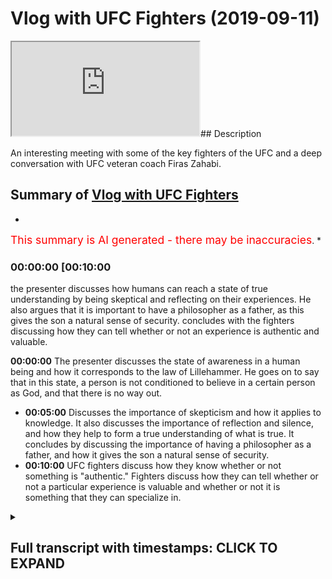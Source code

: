 # Vlog with UFC Fighters (2019-09-11)

<iframe loading='lazy' src='https://www.youtube.com/embed/K-caojKHGEk'></iframe>## Description

An interesting meeting with some of the key fighters of the UFC and a deep conversation with UFC veteran coach Firas Zahabi.

## Summary of [Vlog with UFC Fighters](https://www.youtube.com/watch?v=K-caojKHGEk)

*

<span style="color:red; font-size:125%">This summary is AI generated - there may be inaccuracies</span>. [](/)*

### <a onclick="modifyYTiframeseektime('600')">00:00:00 [00:10:00</a>

the presenter discusses how humans can reach a state of true understanding by being skeptical and reflecting on their experiences. He also argues that it is important to have a philosopher as a father, as this gives the son a natural sense of security.  concludes with the fighters discussing how they can tell whether or not an experience is authentic and valuable.

**<a onclick="modifyYTiframeseektime('0')">00:00:00</a>** The presenter discusses the state of awareness in a human being and how it corresponds to the law of Lillehammer. He goes on to say that in this state, a person is not conditioned to believe in a certain person as God, and that there is no way out.

* **<a onclick="modifyYTiframeseektime('300')">00:05:00</a>** Discusses the importance of skepticism and how it applies to knowledge. It also discusses the importance of reflection and silence, and how they help to form a true understanding of what is true. It concludes by discussing the importance of having a philosopher as a father, and how it gives the son a natural sense of security.
* **<a onclick="modifyYTiframeseektime('600')">00:10:00</a>**  UFC fighters discuss how they know whether or not something is "authentic." Fighters discuss how they can tell whether or not a particular experience is valuable and whether or not it is something that they can specialize in.

<details><summary><h2>Full transcript with timestamps: CLICK TO EXPAND</h2></summary>

<a onclick="modifyYTiframeseektime('0)')">0:00:00 I'm on it while Kevin we're here in the</a>
<a onclick="modifyYTiframeseektime('4)')">0:00:04 UAE and the planet it will block here</a>
<a onclick="modifyYTiframeseektime('9)')">0:00:09 the rollingwood Ross Mojave and some of</a>
<a onclick="modifyYTiframeseektime('12)')">0:00:12 the FC players and we're in the mission</a>
<a onclick="modifyYTiframeseektime('20)')">0:00:20 it's a beautiful architecture here comes</a>
<a onclick="modifyYTiframeseektime('24)')">0:00:24 our we're gonna say to the camera you</a>
<a onclick="modifyYTiframeseektime('27)')">0:00:27 are beautiful architecture that's right</a>
<a onclick="modifyYTiframeseektime('29)')">0:00:29 I mean they speak the truth yeah say</a>
<a onclick="modifyYTiframeseektime('34)')">0:00:34 hello how you find that how you found</a>
<a onclick="modifyYTiframeseektime('37)')">0:00:37 the numeration well you know the Dean</a>
<a onclick="modifyYTiframeseektime('46)')">0:00:46 you have see flights ah I find love love</a>
<a onclick="modifyYTiframeseektime('66)')">0:01:06 for for us in this community</a>
<a onclick="modifyYTiframeseektime('82)')">0:01:22 [Laughter]</a>
<a onclick="modifyYTiframeseektime('93)')">0:01:33 is very different than America</a>
<a onclick="modifyYTiframeseektime('96)')">0:01:36 much more intense polar bears you don't</a>
<a onclick="modifyYTiframeseektime('100)')">0:01:40 have polar bears you can say in America</a>
<a onclick="modifyYTiframeseektime('102)')">0:01:42 you guys wrestle grizzly bears</a>
<a onclick="modifyYTiframeseektime('109)')">0:01:49 but you guys don't make it to the</a>
<a onclick="modifyYTiframeseektime('111)')">0:01:51 Olympic you don't do in the Olympics</a>
<a onclick="modifyYTiframeseektime('112)')">0:01:52 that would be you</a>
<a onclick="modifyYTiframeseektime('130)')">0:02:10 Salam alaikum how's it gonna hear right</a>
<a onclick="modifyYTiframeseektime('137)')">0:02:17 right okay so here's my variation of a</a>
<a onclick="modifyYTiframeseektime('141)')">0:02:21 bassoon yes</a>
<a onclick="modifyYTiframeseektime('144)')">0:02:24 when you were born</a>
<a onclick="modifyYTiframeseektime('147)')">0:02:27 we told you your name is Polynesia</a>
<a onclick="modifyYTiframeseektime('151)')">0:02:31 we tell you what your name is the its</a>
<a onclick="modifyYTiframeseektime('154)')">0:02:34 condition it could have been something</a>
<a onclick="modifyYTiframeseektime('155)')">0:02:35 else yeah</a>
<a onclick="modifyYTiframeseektime('157)')">0:02:37 when you were born you you you learn</a>
<a onclick="modifyYTiframeseektime('160)')">0:02:40 about the dunya you learn about the</a>
<a onclick="modifyYTiframeseektime('163)')">0:02:43 dirty educate you you see something cold</a>
<a onclick="modifyYTiframeseektime('166)')">0:02:46 for the first time you see something</a>
<a onclick="modifyYTiframeseektime('169)')">0:02:49 something big something small something</a>
<a onclick="modifyYTiframeseektime('171)')">0:02:51 rough something smooth you're learning</a>
<a onclick="modifyYTiframeseektime('173)')">0:02:53 all about the duniya for the census</a>
<a onclick="modifyYTiframeseektime('176)')">0:02:56 however there was a point in time when</a>
<a onclick="modifyYTiframeseektime('179)')">0:02:59 you were alive where he didn't know</a>
<a onclick="modifyYTiframeseektime('181)')">0:03:01 about your identity and you had it</a>
<a onclick="modifyYTiframeseektime('184)')">0:03:04 interacted with the dunya</a>
<a onclick="modifyYTiframeseektime('189)')">0:03:09 there was a point in time where there</a>
<a onclick="modifyYTiframeseektime('192)')">0:03:12 was no identity no self no ego</a>
<a onclick="modifyYTiframeseektime('195)')">0:03:15 and there was no interaction with the</a>
<a onclick="modifyYTiframeseektime('198)')">0:03:18 dunya at all even when you were just</a>
<a onclick="modifyYTiframeseektime('199)')">0:03:19 just born there's a minimal interaction</a>
<a onclick="modifyYTiframeseektime('201)')">0:03:21 with the dunya that you're not even</a>
<a onclick="modifyYTiframeseektime('203)')">0:03:23 aware of this state of there's no name</a>
<a onclick="modifyYTiframeseektime('208)')">0:03:28 there's no artificial experience there's</a>
<a onclick="modifyYTiframeseektime('210)')">0:03:30 no sensory experience with the dunya</a>
<a onclick="modifyYTiframeseektime('215)')">0:03:35 this is a state of Lillehammer Allah why</a>
<a onclick="modifyYTiframeseektime('218)')">0:03:38 because all there is is an awareness</a>
<a onclick="modifyYTiframeseektime('220)')">0:03:40 within this awareness everything is</a>
<a onclick="modifyYTiframeseektime('223)')">0:03:43 contained your whole existence is</a>
<a onclick="modifyYTiframeseektime('225)')">0:03:45 contained your identity the dunya that's</a>
<a onclick="modifyYTiframeseektime('228)')">0:03:48 why for instance when we ask materialist</a>
<a onclick="modifyYTiframeseektime('230)')">0:03:50 philosophers to show us</a>
<a onclick="modifyYTiframeseektime('232)')">0:03:52 materialism something outside this</a>
<a onclick="modifyYTiframeseektime('234)')">0:03:54 self-awareness they cannot logically</a>
<a onclick="modifyYTiframeseektime('237)')">0:03:57 speaking they cannot they always start</a>
<a onclick="modifyYTiframeseektime('239)')">0:03:59 with the premise that okay your brain is</a>
<a onclick="modifyYTiframeseektime('241)')">0:04:01 material therefore if you puncture the</a>
<a onclick="modifyYTiframeseektime('242)')">0:04:02 brain the consciousness is gone when</a>
<a onclick="modifyYTiframeseektime('245)')">0:04:05 they started with the brain is material</a>
<a onclick="modifyYTiframeseektime('247)')">0:04:07 I'm asking him to prove materialism and</a>
<a onclick="modifyYTiframeseektime('249)')">0:04:09 his premise starts with having to accept</a>
<a onclick="modifyYTiframeseektime('252)')">0:04:12 materialism</a>
<a onclick="modifyYTiframeseektime('255)')">0:04:15 but put that aside for now the argument</a>
<a onclick="modifyYTiframeseektime('257)')">0:04:17 of materialism dualism and I feel as a</a>
<a onclick="modifyYTiframeseektime('259)')">0:04:19 subsistence put that ass economic there</a>
<a onclick="modifyYTiframeseektime('262)')">0:04:22 was a state of a human being where there</a>
<a onclick="modifyYTiframeseektime('264)')">0:04:24 is nothing but awareness this is the</a>
<a onclick="modifyYTiframeseektime('266)')">0:04:26 state of Lillehammer law and this is why</a>
<a onclick="modifyYTiframeseektime('268)')">0:04:28 I said he says the Prophet told us were</a>
<a onclick="modifyYTiframeseektime('270)')">0:04:30 all born Muslim and then your parents</a>
<a onclick="modifyYTiframeseektime('272)')">0:04:32 change you to something else to</a>
<a onclick="modifyYTiframeseektime('275)')">0:04:35 condition you to make you believe a</a>
<a onclick="modifyYTiframeseektime('277)')">0:04:37 certain person is God or not I have to</a>
<a onclick="modifyYTiframeseektime('279)')">0:04:39 condition you but what is your fitna</a>
<a onclick="modifyYTiframeseektime('281)')">0:04:41 what was your natural religion or were</a>
<a onclick="modifyYTiframeseektime('283)')">0:04:43 you born in</a>
<a onclick="modifyYTiframeseektime('287)')">0:04:47 there's no way out of here sorry sir</a>
<a onclick="modifyYTiframeseektime('289)')">0:04:49 there's no way he thought I was coming</a>
<a onclick="modifyYTiframeseektime('292)')">0:04:52 in you guys saw that this man was will</a>
<a onclick="modifyYTiframeseektime('295)')">0:04:55 about MMA and he doesn't think this is a</a>
<a onclick="modifyYTiframeseektime('298)')">0:04:58 stereotype with coaches and fires any</a>
<a onclick="modifyYTiframeseektime('307)')">0:05:07 what he's trying to say times are you</a>
<a onclick="modifyYTiframeseektime('310)')">0:05:10 were talking about justified true belief</a>
<a onclick="modifyYTiframeseektime('311)')">0:05:11 yes</a>
<a onclick="modifyYTiframeseektime('312)')">0:05:12 even justified true belief doesn't even</a>
<a onclick="modifyYTiframeseektime('315)')">0:05:15 eliminate all doubt now we have to</a>
<a onclick="modifyYTiframeseektime('317)')">0:05:17 remember we're not talking about</a>
<a onclick="modifyYTiframeseektime('318)')">0:05:18 pragmatism here knowledge that's useful</a>
<a onclick="modifyYTiframeseektime('321)')">0:05:21 for putting a roof over your head we're</a>
<a onclick="modifyYTiframeseektime('323)')">0:05:23 talking about absolute truth we're</a>
<a onclick="modifyYTiframeseektime('325)')">0:05:25 talking about are you curious about some</a>
<a onclick="modifyYTiframeseektime('327)')">0:05:27 people are not interested in truth some</a>
<a onclick="modifyYTiframeseektime('328)')">0:05:28 people are just interested about what</a>
<a onclick="modifyYTiframeseektime('330)')">0:05:30 put some food in their belly and a</a>
<a onclick="modifyYTiframeseektime('332)')">0:05:32 shelter over their head after that they</a>
<a onclick="modifyYTiframeseektime('334)')">0:05:34 don't want to talk anymore so this topic</a>
<a onclick="modifyYTiframeseektime('336)')">0:05:36 doesn't interest you change the channel</a>
<a onclick="modifyYTiframeseektime('339)')">0:05:39 because people you know they're always</a>
<a onclick="modifyYTiframeseektime('341)')">0:05:41 asking me okay well how do you make</a>
<a onclick="modifyYTiframeseektime('342)')">0:05:42 money with this idea this is not about</a>
<a onclick="modifyYTiframeseektime('343)')">0:05:43 making money it's not about pragmatism</a>
<a onclick="modifyYTiframeseektime('347)')">0:05:47 sometimes people say I love truth I love</a>
<a onclick="modifyYTiframeseektime('349)')">0:05:49 truth you know people can't handle the</a>
<a onclick="modifyYTiframeseektime('351)')">0:05:51 truth we believe in this truth truth I</a>
<a onclick="modifyYTiframeseektime('353)')">0:05:53 was talking about you</a>
<a onclick="modifyYTiframeseektime('355)')">0:05:55 what do you mean by true with oftentimes</a>
<a onclick="modifyYTiframeseektime('356)')">0:05:56 what they mean is pragmatism what they</a>
<a onclick="modifyYTiframeseektime('358)')">0:05:58 love is the dunya what they love is hey</a>
<a onclick="modifyYTiframeseektime('360)')">0:06:00 do these methods and belief bring me</a>
<a onclick="modifyYTiframeseektime('363)')">0:06:03 resources they work did it work or not</a>
<a onclick="modifyYTiframeseektime('365)')">0:06:05 exactly but because something works and</a>
<a onclick="modifyYTiframeseektime('368)')">0:06:08 we can find many examples of things</a>
<a onclick="modifyYTiframeseektime('370)')">0:06:10 people believe things that worked but</a>
<a onclick="modifyYTiframeseektime('372)')">0:06:12 there actually weren't true now they've</a>
<a onclick="modifyYTiframeseektime('373)')">0:06:13 been debug like for instance we used to</a>
<a onclick="modifyYTiframeseektime('375)')">0:06:15 believe bloodletting works</a>
<a onclick="modifyYTiframeseektime('377)')">0:06:17 Galen we believe bloodletting is he let</a>
<a onclick="modifyYTiframeseektime('380)')">0:06:20 blood out he would help you serve I was</a>
<a onclick="modifyYTiframeseektime('381)')">0:06:21 actually untrue completely false but my</a>
<a onclick="modifyYTiframeseektime('385)')">0:06:25 point being is this they believed it was</a>
<a onclick="modifyYTiframeseektime('387)')">0:06:27 true so they they believed it was true</a>
<a onclick="modifyYTiframeseektime('389)')">0:06:29 they thought I was working so they</a>
<a onclick="modifyYTiframeseektime('390)')">0:06:30 called it the truth to them he was a</a>
<a onclick="modifyYTiframeseektime('392)')">0:06:32 rosary source</a>
<a onclick="modifyYTiframeseektime('395)')">0:06:35 even things that actually really do work</a>
<a onclick="modifyYTiframeseektime('398)')">0:06:38 in the world later on find out the</a>
<a onclick="modifyYTiframeseektime('400)')">0:06:40 reason why they worked is completely</a>
<a onclick="modifyYTiframeseektime('401)')">0:06:41 different than the original reason why</a>
<a onclick="modifyYTiframeseektime('405)')">0:06:45 so what are we talking about here</a>
<a onclick="modifyYTiframeseektime('408)')">0:06:48 there if you're truly a lover of</a>
<a onclick="modifyYTiframeseektime('410)')">0:06:50 knowledge you're gonna crank up the dial</a>
<a onclick="modifyYTiframeseektime('411)')">0:06:51 of skepticism now today the lowest level</a>
<a onclick="modifyYTiframeseektime('415)')">0:06:55 of skepticism we can accept is the</a>
<a onclick="modifyYTiframeseektime('417)')">0:06:57 scientific method</a>
<a onclick="modifyYTiframeseektime('419)')">0:06:59 you have a hypotheses we have to test it</a>
<a onclick="modifyYTiframeseektime('421)')">0:07:01 has to be predictive as to be</a>
<a onclick="modifyYTiframeseektime('423)')">0:07:03 falsifiable etc but David Hume has le</a>
<a onclick="modifyYTiframeseektime('430)')">0:07:10 Emanuel cap this was not enough for them</a>
<a onclick="modifyYTiframeseektime('432)')">0:07:12 they went even further they wanted to</a>
<a onclick="modifyYTiframeseektime('434)')">0:07:14 know what's that puts the truth in the</a>
<a onclick="modifyYTiframeseektime('436)')">0:07:16 ultimate sense so if you were reading</a>
<a onclick="modifyYTiframeseektime('439)')">0:07:19 their writings you're talking about a</a>
<a onclick="modifyYTiframeseektime('440)')">0:07:20 whole different subject here</a>
<a onclick="modifyYTiframeseektime('444)')">0:07:24 so this is this is what we're talking</a>
<a onclick="modifyYTiframeseektime('446)')">0:07:26 about now what is actually true cannot</a>
<a onclick="modifyYTiframeseektime('449)')">0:07:29 be denied</a>
<a onclick="modifyYTiframeseektime('450)')">0:07:30 there's no new evidence in the future</a>
<a onclick="modifyYTiframeseektime('452)')">0:07:32 there's no new argument that's gonna</a>
<a onclick="modifyYTiframeseektime('454)')">0:07:34 come it's bulletproof has Ally bonded</a>
<a onclick="modifyYTiframeseektime('458)')">0:07:38 down to this point of awareness the</a>
<a onclick="modifyYTiframeseektime('460)')">0:07:40 Canadian guy come into to the Y to look</a>
<a onclick="modifyYTiframeseektime('464)')">0:07:44 at to take photos take falls of war snow</a>
<a onclick="modifyYTiframeseektime('468)')">0:07:48 yeah artificial artificial actually</a>
<a onclick="modifyYTiframeseektime('470)')">0:07:50 rules it's artificial snow this is what</a>
<a onclick="modifyYTiframeseektime('473)')">0:07:53 they do in the bike</a>
<a onclick="modifyYTiframeseektime('476)')">0:07:56 so for us the Hubble you have a little</a>
<a onclick="modifyYTiframeseektime('478)')">0:07:58 cheap mill they give the recipe to the</a>
<a onclick="modifyYTiframeseektime('490)')">0:08:10 Cheesecake Factory</a>
<a onclick="modifyYTiframeseektime('491)')">0:08:11 [Laughter]</a>
<a onclick="modifyYTiframeseektime('494)')">0:08:14 sorry cool so go and tell us what your</a>
<a onclick="modifyYTiframeseektime('498)')">0:08:18 son said so we do it on a regular basis</a>
<a onclick="modifyYTiframeseektime('514)')">0:08:34 we go to the gym almost every single day</a>
<a onclick="modifyYTiframeseektime('516)')">0:08:36 so one day my son my my little son</a>
<a onclick="modifyYTiframeseektime('519)')">0:08:39 it's actually 705 he's like papa he</a>
<a onclick="modifyYTiframeseektime('522)')">0:08:42 interrupted the sign yeah everything</a>
<a onclick="modifyYTiframeseektime('528)')">0:08:48 happened because of something else he's</a>
<a onclick="modifyYTiframeseektime('531)')">0:08:51 telling me no past events led to this</a>
<a onclick="modifyYTiframeseektime('533)')">0:08:53 event then he told me and your son is</a>
<a onclick="modifyYTiframeseektime('535)')">0:08:55 like 8 years old there so that's what</a>
<a onclick="modifyYTiframeseektime('539)')">0:08:59 happens when you have a philosopher as a</a>
<a onclick="modifyYTiframeseektime('540)')">0:09:00 father and everything's gonna be ok</a>
<a onclick="modifyYTiframeseektime('547)')">0:09:07 I can tell you it has this innate sense</a>
<a onclick="modifyYTiframeseektime('550)')">0:09:10 that everything's okay everything is</a>
<a onclick="modifyYTiframeseektime('553)')">0:09:13 okay everything's gonna be okay I was</a>
<a onclick="modifyYTiframeseektime('555)')">0:09:15 really amazed because you know what they</a>
<a onclick="modifyYTiframeseektime('557)')">0:09:17 haven't had the time to be influenced by</a>
<a onclick="modifyYTiframeseektime('558)')">0:09:18 their environment as much as us or</a>
<a onclick="modifyYTiframeseektime('560)')">0:09:20 indoctrinated or school than a school of</a>
<a onclick="modifyYTiframeseektime('563)')">0:09:23 thought these are just as natural five</a>
<a onclick="modifyYTiframeseektime('564)')">0:09:24 circles</a>
<a onclick="modifyYTiframeseektime('566)')">0:09:26 it's incredible so that's the importance</a>
<a onclick="modifyYTiframeseektime('569)')">0:09:29 of reflection silence silence long</a>
<a onclick="modifyYTiframeseektime('575)')">0:09:35 period of time some people cannot stand</a>
<a onclick="modifyYTiframeseektime('577)')">0:09:37 silence the reason why people cannot use</a>
<a onclick="modifyYTiframeseektime('580)')">0:09:40 with sense science is because I believe</a>
<a onclick="modifyYTiframeseektime('584)')">0:09:44 a deep-seated fear of death all your</a>
<a onclick="modifyYTiframeseektime('588)')">0:09:48 anxieties come from your fear of death</a>
<a onclick="modifyYTiframeseektime('590)')">0:09:50 the last of me your fear of death you're</a>
<a onclick="modifyYTiframeseektime('594)')">0:09:54 constantly distracting yourself with</a>
<a onclick="modifyYTiframeseektime('595)')">0:09:55 coffee a movie if you see if I sit you</a>
<a onclick="modifyYTiframeseektime('598)')">0:09:58 in a room with no entertainment no</a>
<a onclick="modifyYTiframeseektime('601)')">0:10:01 danger no danger ergo entertainment some</a>
<a onclick="modifyYTiframeseektime('604)')">0:10:04 people will become mad</a>
<a onclick="modifyYTiframeseektime('606)')">0:10:06 you're gonna live your own personal</a>
<a onclick="modifyYTiframeseektime('608)')">0:10:08 health and that move and some people are</a>
<a onclick="modifyYTiframeseektime('611)')">0:10:11 gonna fight piece</a>
<a onclick="modifyYTiframeseektime('613)')">0:10:13 it depends how your mind is</a>
<a onclick="modifyYTiframeseektime('615)')">0:10:15 but people were constantly trying to</a>
<a onclick="modifyYTiframeseektime('618)')">0:10:18 distract themselves they're running from</a>
<a onclick="modifyYTiframeseektime('622)')">0:10:22 a particular health</a>
<a onclick="modifyYTiframeseektime('622)')">0:10:22 quiet quiet in silence when being with</a>
<a onclick="modifyYTiframeseektime('628)')">0:10:28 yourself ISM and sufferable insufferable</a>
<a onclick="modifyYTiframeseektime('630)')">0:10:30 you can't stand yourself there are some</a>
<a onclick="modifyYTiframeseektime('633)')">0:10:33 people they cannot have peace some</a>
<a onclick="modifyYTiframeseektime('635)')">0:10:35 people they call it intrinsic they can't</a>
<a onclick="modifyYTiframeseektime('637)')">0:10:37 stop talking and making noises it's a</a>
<a onclick="modifyYTiframeseektime('639)')">0:10:39 non-stop concert those people my opinion</a>
<a onclick="modifyYTiframeseektime('643)')">0:10:43 are uncomfortable with themselves and</a>
<a onclick="modifyYTiframeseektime('644)')">0:10:44 the idea of death because the second the</a>
<a onclick="modifyYTiframeseektime('646)')">0:10:46 second things are calm there's not</a>
<a onclick="modifyYTiframeseektime('648)')">0:10:48 having deep thoughts when you have deep</a>
<a onclick="modifyYTiframeseektime('650)')">0:10:50 thoughts one philosopher put it that</a>
<a onclick="modifyYTiframeseektime('653)')">0:10:53 said don't think we don't do philosophy</a>
<a onclick="modifyYTiframeseektime('655)')">0:10:55 if you don't want to see yourself look</a>
<a onclick="modifyYTiframeseektime('657)')">0:10:57 at yourself because you're going to see</a>
<a onclick="modifyYTiframeseektime('659)')">0:10:59 some type of ugliness and you're gonna</a>
<a onclick="modifyYTiframeseektime('661)')">0:11:01 have to deal with it that's why some</a>
<a onclick="modifyYTiframeseektime('663)')">0:11:03 people are so preoccupied they never</a>
<a onclick="modifyYTiframeseektime('665)')">0:11:05 want to have any kind of experience</a>
<a onclick="modifyYTiframeseektime('669)')">0:11:09 because they cannot stand themselves</a>
<a onclick="modifyYTiframeseektime('671)')">0:11:11 this is the truth if you look at all the</a>
<a onclick="modifyYTiframeseektime('674)')">0:11:14 stages the prophets the wise man they</a>
<a onclick="modifyYTiframeseektime('676)')">0:11:16 all have times of seclusion the Prophet</a>
<a onclick="modifyYTiframeseektime('679)')">0:11:19 indicator Jesus's wilderness Buddha</a>
<a onclick="modifyYTiframeseektime('682)')">0:11:22 under the tree there was always a period</a>
<a onclick="modifyYTiframeseektime('684)')">0:11:24 of time of apology a stigma Tesla Isaac</a>
<a onclick="modifyYTiframeseektime('692)')">0:11:32 Newton even even when we receive our</a>
<a onclick="modifyYTiframeseektime('694)')">0:11:34 culture there was a time word</a>
<a onclick="modifyYTiframeseektime('698)')">0:11:38 Sullivan when Isaac Newton wrote the</a>
<a onclick="modifyYTiframeseektime('700)')">0:11:40 three laws of motion he was hiding from</a>
<a onclick="modifyYTiframeseektime('702)')">0:11:42 the plane when Descartes wrote his</a>
<a onclick="modifyYTiframeseektime('705)')">0:11:45 meditations he spent he was isolated</a>
<a onclick="modifyYTiframeseektime('709)')">0:11:49 I spent alone in the cabinet they were</a>
<a onclick="modifyYTiframeseektime('710)')">0:11:50 all running from the plague disease yeah</a>
<a onclick="modifyYTiframeseektime('715)')">0:11:55 yeah you said you if you went away for</a>
<a onclick="modifyYTiframeseektime('716)')">0:11:56 ten years solitude is a very special</a>
<a onclick="modifyYTiframeseektime('721)')">0:12:01 case good leg of lamb before this guy</a>
<a onclick="modifyYTiframeseektime('723)')">0:12:03 was a vegetarian it's took about leg of</a>
<a onclick="modifyYTiframeseektime('724)')">0:12:04 lamb poutine how about you because I'm</a>
<a onclick="modifyYTiframeseektime('728)')">0:12:08 an ego this you got a translator here</a>
<a onclick="modifyYTiframeseektime('733)')">0:12:13 it looks better at this country</a>
<a onclick="modifyYTiframeseektime('740)')">0:12:20 [Music]</a>
<a onclick="modifyYTiframeseektime('748)')">0:12:28 got me through state can live and</a>
<a onclick="modifyYTiframeseektime('752)')">0:12:32 it's what you take when you take</a>
<a onclick="modifyYTiframeseektime('753)')">0:12:33 ourselves to the party</a>
<a onclick="modifyYTiframeseektime('755)')">0:12:35 and then we painted my god you're the</a>
<a onclick="modifyYTiframeseektime('757)')">0:12:37 authority get on the bike</a>
<a onclick="modifyYTiframeseektime('758)')">0:12:38 that was the hole</a>
<a onclick="modifyYTiframeseektime('760)')">0:12:40 so there's ago the communities enough</a>
<a onclick="modifyYTiframeseektime('764)')">0:12:44 I can say for the same thing and then I</a>
<a onclick="modifyYTiframeseektime('768)')">0:12:48 already is so just for the benefits of</a>
<a onclick="modifyYTiframeseektime('770)')">0:12:50 the tape so when we're talking about the</a>
<a onclick="modifyYTiframeseektime('772)')">0:12:52 Kartika canonicity which is that the</a>
<a onclick="modifyYTiframeseektime('777)')">0:12:57 fries come together and they want to</a>
<a onclick="modifyYTiframeseektime('779)')">0:12:59 canonize the Bible they want an</a>
<a onclick="modifyYTiframeseektime('781)')">0:13:01 authoritative text the main criteria is</a>
<a onclick="modifyYTiframeseektime('783)')">0:13:03 that is going to be the revelation of</a>
<a onclick="modifyYTiframeseektime('787)')">0:13:07 the text with a can on the Bible if</a>
<a onclick="modifyYTiframeseektime('789)')">0:13:09 agrees with our teachings but the whole</a>
<a onclick="modifyYTiframeseektime('791)')">0:13:11 point of pattern of canonization is that</a>
<a onclick="modifyYTiframeseektime('793)')">0:13:13 they had to find a text to you to derive</a>
<a onclick="modifyYTiframeseektime('796)')">0:13:16 evidence for the beliefs values and etc</a>
<a onclick="modifyYTiframeseektime('799)')">0:13:19 so you see the second argument to say</a>
<a onclick="modifyYTiframeseektime('801)')">0:13:21 what's authentic naturally does apply</a>
<a onclick="modifyYTiframeseektime('803)')">0:13:23 sometimes oh but the Holy Spirit was</a>
<a onclick="modifyYTiframeseektime('806)')">0:13:26 working the hemisphere was working they</a>
<a onclick="modifyYTiframeseektime('809)')">0:13:29 see the Holy Spirit was working and I</a>
<a onclick="modifyYTiframeseektime('811)')">0:13:31 have another argument with me where'd</a>
<a onclick="modifyYTiframeseektime('813)')">0:13:33 you get the idea the cause of the Holy</a>
<a onclick="modifyYTiframeseektime('814)')">0:13:34 Spirit from the Bible they get back into</a>
<a onclick="modifyYTiframeseektime('816)')">0:13:36 that nice angle</a>
<a onclick="modifyYTiframeseektime('818)')">0:13:38 [Music]</a>
<a onclick="modifyYTiframeseektime('820)')">0:13:40 this is the end of our to Abu Dhabi</a>
<a onclick="modifyYTiframeseektime('823)')">0:13:43 that's some strategic means in this</a>
<a onclick="modifyYTiframeseektime('826)')">0:13:46 important things for foreign-born people</a>
<a onclick="modifyYTiframeseektime('831)')">0:13:51 so this is it had some really</a>
<a onclick="modifyYTiframeseektime('835)')">0:13:55 interesting composition for us how did</a>
<a onclick="modifyYTiframeseektime('837)')">0:13:57 you know</a>
<a onclick="modifyYTiframeseektime('843)')">0:14:03 one student</a>
<a onclick="modifyYTiframeseektime('847)')">0:14:07 very simple insight on the parenting</a>
<a onclick="modifyYTiframeseektime('850)')">0:14:10 class again yeah yeah it's good but not</a>
<a onclick="modifyYTiframeseektime('855)')">0:14:15 and not not to be fair not many people</a>
<a onclick="modifyYTiframeseektime('857)')">0:14:17 can specialize in to areas like that no</a>
<a onclick="modifyYTiframeseektime('861)')">0:14:21 definite</a>
<a onclick="modifyYTiframeseektime('866)')">0:14:26 I always guys</a>
</details>
